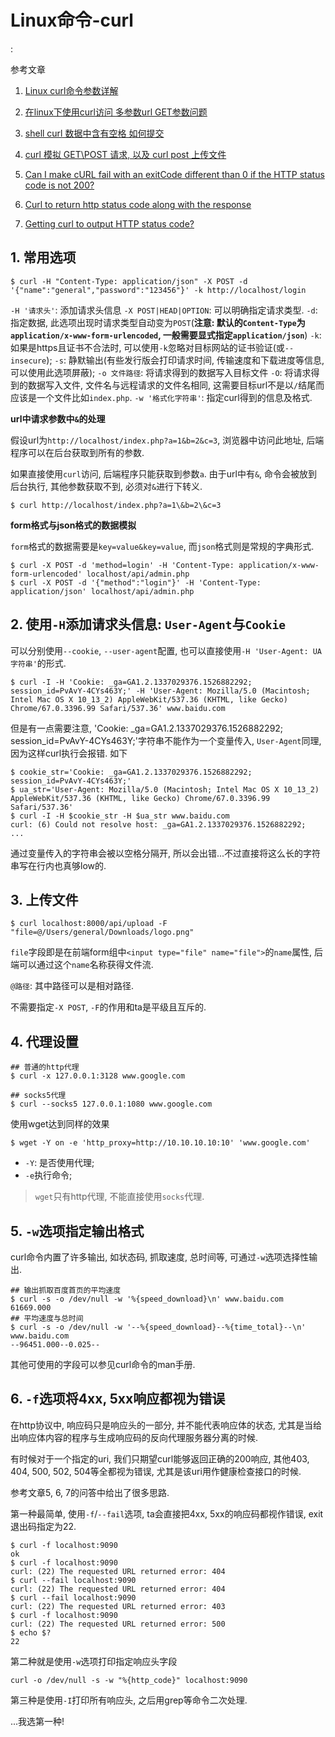 # Linux命令-curl

<!tags!>: <!代理!>

参考文章

1. [Linux curl命令参数详解](http://www.aiezu.com/system/linux/linux_curl_syntax.html)

2. [在linux下使用curl访问 多参数url GET参数问题](http://blog.csdn.net/sunbiao0526/article/details/6831327)

3. [shell curl 数据中含有空格 如何提交](https://blog.csdn.net/qq_25279717/article/details/71577313)

4. [curl 模拟 GET\POST 请求, 以及 curl post 上传文件](https://blog.csdn.net/fungleo/article/details/80703365)

5. [Can I make cURL fail with an exitCode different than 0 if the HTTP status code is not 200?](https://superuser.com/questions/590099/can-i-make-curl-fail-with-an-exitcode-different-than-0-if-the-http-status-code-i)
6. [Curl to return http status code along with the response](https://stackoverflow.com/questions/38906626/curl-to-return-http-status-code-along-with-the-response)
7. [Getting curl to output HTTP status code?](https://stackoverflow.com/questions/38906626/curl-to-return-http-status-code-along-with-the-response)

## 1. 常用选项

```
$ curl -H "Content-Type: application/json" -X POST -d '{"name":"general","password":"123456"}' -k http://localhost/login
```

`-H '请求头'`: 添加请求头信息
`-X POST|HEAD|OPTION`: 可以明确指定请求类型.
`-d`: 指定数据, 此选项出现时请求类型自动变为`POST`(**注意: 默认的`Content-Type`为`application/x-www-form-urlencoded`, 一般需要显式指定`application/json`**)
`-k`: 如果是https且证书不合法时, 可以使用`-k`忽略对目标网站的证书验证(或`--insecure`);
`-s`: 静默输出(有些发行版会打印请求时间, 传输速度和下载进度等信息, 可以使用此选项屏蔽);
`-o 文件路径`: 将请求得到的数据写入目标文件
`-O`: 将请求得到的数据写入文件, 文件名与远程请求的文件名相同, 这需要目标url不是以`/`结尾而应该是一个文件比如`index.php`.
`-w '格式化字符串'`: 指定curl得到的信息及格式.

**url中请求参数中`&`的处理**

假设url为`http://localhost/index.php?a=1&b=2&c=3`, 浏览器中访问此地址, 后端程序可以在后台获取到所有的参数.

如果直接使用`curl`访问, 后端程序只能获取到参数`a`. 由于url中有`&`, 命令会被放到后台执行, 其他参数获取不到, 必须对`&`进行下转义.

```
$ curl http://localhost/index.php?a=1\&b=2\&c=3
```

**form格式与json格式的数据模拟**

`form`格式的数据需要是`key=value&key=value`, 而`json`格式则是常规的字典形式.

```
$ curl -X POST -d 'method=login' -H 'Content-Type: application/x-www-form-urlencoded' localhost/api/admin.php
$ curl -X POST -d '{"method":"login"}' -H 'Content-Type: application/json' localhost/api/admin.php
```

## 2. 使用`-H`添加请求头信息: `User-Agent`与`Cookie`

可以分别使用`--cookie`, `--user-agent`配置, 也可以直接使用`-H 'User-Agent: UA字符串'`的形式.

```
$ curl -I -H 'Cookie: _ga=GA1.2.1337029376.1526882292; session_id=PvAvY-4CYs463Y;' -H 'User-Agent: Mozilla/5.0 (Macintosh; Intel Mac OS X 10_13_2) AppleWebKit/537.36 (KHTML, like Gecko) Chrome/67.0.3396.99 Safari/537.36' www.baidu.com
```

但是有一点需要注意, 'Cookie: _ga=GA1.2.1337029376.1526882292; session_id=PvAvY-4CYs463Y;'字符串不能作为一个变量传入, `User-Agent`同理, 因为这样curl执行会报错. 如下

```
$ cookie_str='Cookie: _ga=GA1.2.1337029376.1526882292; session_id=PvAvY-4CYs463Y;'
$ ua_str='User-Agent: Mozilla/5.0 (Macintosh; Intel Mac OS X 10_13_2) AppleWebKit/537.36 (KHTML, like Gecko) Chrome/67.0.3396.99 Safari/537.36'
$ curl -I -H $cookie_str -H $ua_str www.baidu.com
curl: (6) Could not resolve host: _ga=GA1.2.1337029376.1526882292;
...
```

通过变量传入的字符串会被以空格分隔开, 所以会出错...不过直接将这么长的字符串写在行内也真够low的.

## 3. 上传文件

```
$ curl localhost:8000/api/upload -F "file=@/Users/general/Downloads/logo.png"
```

`file`字段即是在前端form组中`<input type="file" name="file">`的`name`属性, 后端可以通过这个`name`名称获得文件流. 

`@路径`: 其中路径可以是相对路径.

不需要指定`-X POST`, `-F`的作用和ta是平级且互斥的.

## 4. 代理设置

```
## 普通的http代理
$ curl -x 127.0.0.1:3128 www.google.com

## socks5代理
$ curl --socks5 127.0.0.1:1080 www.google.com
```

使用wget达到同样的效果

```
$ wget -Y on -e 'http_proxy=http://10.10.10.10:10' 'www.google.com'
```

- `-Y`: 是否使用代理; 
- `-e`执行命令;

> `wget`只有http代理, 不能直接使用`socks`代理.

## 5. `-w`选项指定输出格式

curl命令内置了许多输出, 如状态码, 抓取速度, 总时间等, 可通过`-w`选项选择性输出.

```shell
## 输出抓取百度首页的平均速度
$ curl -s -o /dev/null -w '%{speed_download}\n' www.baidu.com
61669.000
## 平均速度与总时间
$ curl -s -o /dev/null -w '--%{speed_download}--%{time_total}--\n' www.baidu.com
--96451.000--0.025--
```

其他可使用的字段可以参见curl命令的man手册.

## 6. `-f`选项将4xx, 5xx响应都视为错误

在http协议中, 响应码只是响应头的一部分, 并不能代表响应体的状态, 尤其是当给出响应体内容的程序与生成响应码的反向代理服务器分离的时候.

有时候对于一个指定的uri, 我们只期望curl能够返回正确的200响应, 其他403, 404, 500, 502, 504等全都视为错误, 尤其是该uri用作健康检查接口的时候.

参考文章5, 6, 7的问答中给出了很多思路.

第一种最简单, 使用`-f`/`--fail`选项, ta会直接把4xx, 5xx的响应码都视作错误, exit退出码指定为22.

```
$ curl -f localhost:9090
ok
$ curl -f localhost:9090
curl: (22) The requested URL returned error: 404
$ curl --fail localhost:9090
curl: (22) The requested URL returned error: 404
$ curl --fail localhost:9090
curl: (22) The requested URL returned error: 403
$ curl -f localhost:9090
curl: (22) The requested URL returned error: 500
$ echo $?
22
```

第二种就是使用`-w`选项打印指定响应头字段

```
curl -o /dev/null -s -w "%{http_code}" localhost:9090
```

第三种是使用`-I`打印所有响应头, 之后用grep等命令二次处理.

...我选第一种!
